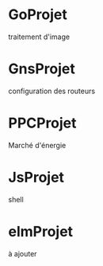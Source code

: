 # GoProjet
traitement d'image


# GnsProjet
configuration des routeurs

# PPCProjet
Marché d'énergie

# JsProjet
shell

# elmProjet

à ajouter

